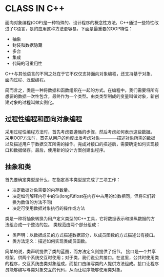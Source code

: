 # CLASS IN C++

面向对象编程(OOP)是一种特殊的、设计程序的概念性方法，C++通过一些特性改进了C语言，是的应用这种方法更容易。下面是最重要的OOP特性：

+ 抽象
+ 封装和数据隐藏
+ 多台
+ 集成
+ 代码的可重用性

C++与其他语言的不同之处在于它不仅仅支持面向对象编程，还支持基于对象、面向过程、泛型编程。

简而言之，类是一种将数据和函数组织在一起的方式。在编程中，我们需要将所有想要的数据一次性包含，最终作为一个类型。由类类型制成的变量叫做对象，新创建对象的过程叫做实例化。

## 过程性编程和面向对象编程

采用过程性编程方法时，首先考虑要遵循的步骤，然后考虑如何表示这些数据。
采用OOP方法时，首先从用户的角度出发考虑对象————描述对象所需的数据以及描述用户于数据交互所需的操作。完成对接口的描述后，需要确定如何实现接口和数据储存。最后，使用新的设计方案创建出程序。

## 抽象和类

首先要确定类型是什么，在指定基本类型是完成了三项工作：

+ 决定数据对象需要的内存数量。
+ 决定如何解释内存中的位(long和float在内存中占用的位数相同，但将它们转换为数值的方法不同)
+ 决定可使用数据对象执行的操作或方法

类是一种将抽象转换为用户定义类型的C++工具，它将数据表示和操纵数据的方法组合成一个整洁的包。
类规范由两个部分组成：

+ 类声明：以数据成员的方式描述数据部分，以成员函数的方式描述公有接口。
+ 类方法定义：描述如何实现类成员函数。
  
简单的说，类声明提供了类的蓝图，而方法定义则提供了细节。
接口是一个共享框架，供两个系统交互时使用；对于类，我们说公共接口。在这里，公共时使用类的程序，交互系统由类对象组成，而接口由编写类的人提供方法组成。接口让程序员能够编写与类对象交互的代码，从而让程序能够使用类对象。

